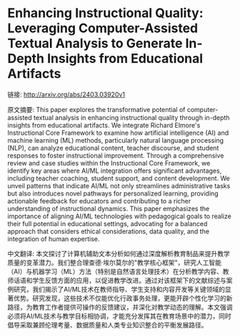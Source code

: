 # Enhancing Instructional Quality: Leveraging Computer-Assisted Textual Analysis to Generate In-Depth Insights from Educational Artifacts

链接: http://arxiv.org/abs/2403.03920v1

原文摘要:
This paper explores the transformative potential of computer-assisted textual
analysis in enhancing instructional quality through in-depth insights from
educational artifacts. We integrate Richard Elmore's Instructional Core
Framework to examine how artificial intelligence (AI) and machine learning (ML)
methods, particularly natural language processing (NLP), can analyze
educational content, teacher discourse, and student responses to foster
instructional improvement. Through a comprehensive review and case studies
within the Instructional Core Framework, we identify key areas where AI/ML
integration offers significant advantages, including teacher coaching, student
support, and content development. We unveil patterns that indicate AI/ML not
only streamlines administrative tasks but also introduces novel pathways for
personalized learning, providing actionable feedback for educators and
contributing to a richer understanding of instructional dynamics. This paper
emphasizes the importance of aligning AI/ML technologies with pedagogical goals
to realize their full potential in educational settings, advocating for a
balanced approach that considers ethical considerations, data quality, and the
integration of human expertise.

中文翻译:
本文探讨了计算机辅助文本分析如何通过深度解析教育制品来提升教学质量的变革潜力。我们整合理查德·埃尔莫尔的"教学核心框架"，研究人工智能（AI）与机器学习（ML）方法（特别是自然语言处理技术）在分析教学内容、教师话语和学生反馈方面的应用，以促进教学改进。通过对该框架下的文献综述与案例研究，我们揭示了AI/ML技术在教师指导、学生支持和内容开发等关键领域的显著优势。研究发现，这些技术不仅能优化行政事务处理，更能开辟个性化学习的新路径，为教育工作者提供可操作的反馈建议，并深化对教学动态的理解。本文强调必须将AI/ML技术与教学目标相协调，才能充分发挥其在教育场景中的潜力，同时倡导采取兼顾伦理考量、数据质量和人类专业知识整合的平衡发展路径。
